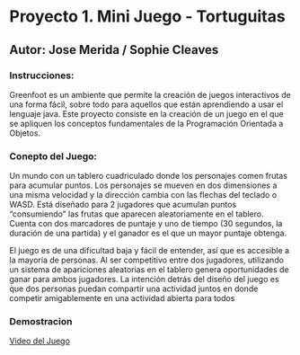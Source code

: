 # Proyecto 1. Mini Juego - Tortuguitas
## Autor: Jose Merida / Sophie Cleaves
### Instrucciones: 
Greenfoot es un ambiente que permite la creación de juegos interactivos de una forma fácil, sobre
todo para aquellos que están aprendiendo a usar el lenguaje java. Este proyecto consiste en la
creación de un juego en el que se apliquen los conceptos fundamentales de la Programación
Orientada a Objetos.

### Conepto del Juego:

Un mundo con un tablero cuadriculado donde los personajes comen frutas para
acumular puntos. Los personajes se mueven en dos dimensiones a una misma
velocidad y la dirección cambia con las flechas del teclado o WASD. Está diseñado
para 2 jugadores que acumulan puntos “consumiendo” las frutas que aparecen
aleatoriamente en el tablero. Cuenta con dos marcadores de puntaje y uno de tiempo
(30 segundos, la duración de una partida) y el ganador es el que un mayor puntaje
obtenga.

El juego es de una dificultad baja y fácil de entender, así que es accesible a la mayoría
de personas. Al ser competitivo entre dos jugadores, utilizando un sistema de
apariciones aleatorias en el tablero genera oportunidades de ganar para ambos
jugadores. La intención detrás del diseño del juego es que dos personas puedan
compartir una actividad juntos en donde competir amigablemente en una actividad
abierta para todos

### Demostracion
[Video del Juego](https://youtu.be/T0-zteLoics?feature=shared)
